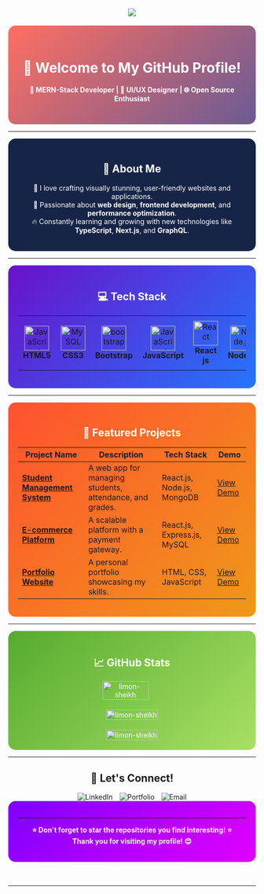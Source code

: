 


<h1 align="center">
    <img src="https://readme-typing-svg.herokuapp.com/?font=Righteous&size=35&center=true&vCenter=true&width=500&height=70&duration=4000&lines=Hi+There!+👋;+I'm+Limon+sheikh!;" />
</h1>

<div align="center" style="background: linear-gradient(135deg, #ff6f61, #6b5b95); padding: 30px; border-radius: 15px; color: #fff;">

  

# 🌟 **Welcome to My GitHub Profile!**  
**🚀 MERN-Stack Developer | 🎨 UI/UX Designer | 🌐 Open Source Enthusiast**  

</div>

---

<div align="center" style="background-color:#162447; padding:20px; border-radius:15px; color:white;">

## 🚀 **About Me**  

🌟 I love crafting visually stunning, user-friendly websites and applications.  
🎨 Passionate about **web design**, **frontend development**, and **performance optimization**.  
🔥 Constantly learning and growing with new technologies like **TypeScript**, **Next.js**, and **GraphQL**.  

</div>

---

<div align="center" style="background: linear-gradient(135deg, #6a11cb, #2575fc); padding:20px; border-radius:15px; color:white;">

## 💻 **Tech Stack**  

<table style="border-collapse: collapse;">
    <tr>
        <td align="center" width="100px" style="padding:10px; transition: transform 0.3s;">
            <img src="https://cdn.jsdelivr.net/gh/devicons/devicon@latest/icons/html5/html5-original.svg" width="50" height="50" alt="JavaScript"/><br/>
            <b>HTML5</b>
        </td>
        <td align="center" width="100px" style="padding:10px; transition: transform 0.3s;">
            <img src="https://cdn.jsdelivr.net/gh/devicons/devicon@latest/icons/css3/css3-original.svg" width="50" height="50" alt="MySQL"/><br/>
            <b>CSS3</b>
        </td>
        <td align="center" width="100px" style="padding:10px; transition: transform 0.3s;">
            <img src="https://cdn.jsdelivr.net/gh/devicons/devicon@latest/icons/bootstrap/bootstrap-original.svg" width="50" height="50" alt="bootstrap"/>
            <b>Bootstrap</b>
        </td>
        <td align="center" width="100px" style="padding:10px; transition: transform 0.3s;">
            <img src="https://cdn.jsdelivr.net/gh/devicons/devicon/icons/javascript/javascript-original.svg" width="50" height="50" alt="JavaScript"/><br/>
            <b>JavaScript</b>
        </td>
        <td align="center" width="100px" style="padding:10px; transition: transform 0.3s;">
            <img src="https://cdn.jsdelivr.net/gh/devicons/devicon/icons/react/react-original.svg" width="50" height="50" alt="React"/><br/>
            <b>React js</b>
        </td>
        <td align="center" width="100px" style="padding:10px; transition: transform 0.3s;">
            <img src="https://cdn.jsdelivr.net/gh/devicons/devicon/icons/nodejs/nodejs-original.svg" width="50" height="50" alt="Node.js"/><br/>
            <b>Node.js</b>
        </td>
        <td align="center" width="100px" style="padding:10px; transition: transform 0.3s;">
            <img src="https://cdn.jsdelivr.net/gh/devicons/devicon@latest/icons/tailwindcss/tailwindcss-original.svg" width="50" height="50" alt="Tailwind CSS"/><br/>
            <b>Tailwind CSS</b>
        </td>
        <td align="center" width="100px" style="padding:10px; transition: transform 0.3s;">
            <img src="https://cdn.jsdelivr.net/gh/devicons/devicon/icons/git/git-original.svg" width="50" height="50" alt="Git"/><br/>
            <b>Git</b>
        </td>
    </tr>
</table>  
</div>

---

<div align="center" style="background: linear-gradient(135deg, #ff512f, #f09819); padding:20px; border-radius:15px; color:white;">

## 🌟 **Featured Projects**  

| Project Name  | Description  | Tech Stack  | Demo  |
|---|---|---|---|
| [**Student Management System**](https://github.com/username/student-management) | A web app for managing students, attendance, and grades. | React.js, Node.js, MongoDB | [View Demo](https://github.com/username/student-management) |
| [**E-commerce Platform**](https://github.com/username/ecommerce-platform) | A scalable platform with a payment gateway. | React.js, Express.js, MySQL | [View Demo](https://github.com/username/ecommerce-platform) |
| [**Portfolio Website**](https://github.com/username/portfolio-website) | A personal portfolio showcasing my skills. | HTML, CSS, JavaScript | [View Demo](https://github.com/username/portfolio-website) |

</div>

---

<div align="center" style="background: linear-gradient(135deg, #56ab2f, #a8e063); padding:20px; border-radius:15px; color:white;">

## 📈 **GitHub Stats**  

<div style="display: flex; justify-content: center; flex-wrap: wrap; gap:20px;">
    <img align="left" src="https://github-readme-stats.vercel.app/api/top-langs?username=limon-sheikh&show_icons=true&locale=en&layout=compact" alt="limon-sheikh" width="45%" />&nbsp;
    <img align="center" src="https://github-readme-stats.vercel.app/api?username=limon-sheikh&show_icons=true&locale=en" alt="limon-sheikh"  width="48%" />
    <img align="center" src="https://github-readme-streak-stats.herokuapp.com/?user=limon-sheikh&" alt="limon-sheikh"  width="48%"/>
</div>

</div>

---

<div align="center"  padding:20px; border-radius:15px;">

## 🎉 **Let's Connect!**  

<a href="https://www.linkedin.com/in/limonofficial/" style="text-decoration:none; margin:5px;">
    <img src="https://img.shields.io/badge/-LinkedIn-0077B5?logo=linkedin&logoColor=white&style=for-the-badge" alt="LinkedIn"/>
</a>
<a href="#" style="text-decoration:none; margin:5px;">
    <img src="https://img.shields.io/badge/-Portfolio-FF5722?logo=Google%20Chrome&logoColor=white&style=for-the-badge" alt="Portfolio"/>
</a>
<a href="mailto:limonsheikh1623@gmail.com" style="text-decoration:none; margin:5px;">
    <img src="https://img.shields.io/badge/-Email-D14836?logo=gmail&logoColor=white&style=for-the-badge" alt="Email"/>
</a>

</div>



<div align="center" style="background: linear-gradient(135deg, #7f00ff, #e100ff); padding:20px; border-radius:15px; color:white;">



---

**⭐ Don't forget to star the repositories you find interesting! ⭐**  
**Thank you for visiting my profile! 😊**

</div>
<br/><br/>
<hr/>
<br/>
<br/>

